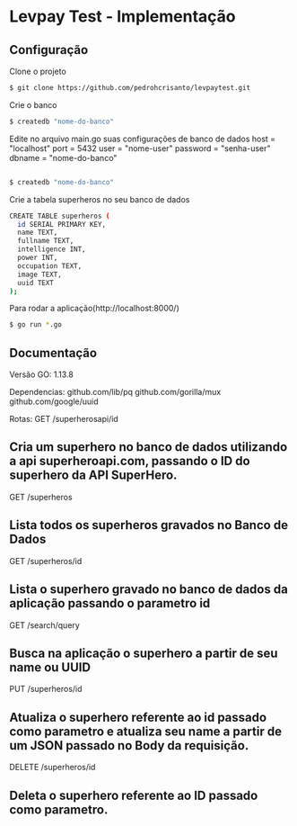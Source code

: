 # Levpay Test - Implementação
## Configuração

Clone o projeto

```sh
$ git clone https://github.com/pedrohcrisanto/levpaytest.git
```


Crie o banco
```sh
$ createdb "nome-do-banco"
```
Edite no arquivo main.go suas configurações de banco de dados
	host     = "localhost"
	port     = 5432
	user     = "nome-user"
	password = "senha-user"
	dbname   = "nome-do-banco"
```sh

$ createdb "nome-do-banco"
```


Crie a tabela superheros no seu banco de dados
```sh
CREATE TABLE superheros (
  id SERIAL PRIMARY KEY,
  name TEXT,
  fullname TEXT,
  intelligence INT,
  power INT,
  occupation TEXT,
  image TEXT,
  uuid TEXT
);

```

Para rodar a aplicação(http://localhost:8000/)
```sh
$ go run *.go
```
## Documentação
Versão GO: 1.13.8

Dependencias: 
github.com/lib/pq
github.com/gorilla/mux
github.com/google/uuid

Rotas:
GET
/superherosapi/id
## Cria um superhero no banco de dados utilizando a api superheroapi.com, passando o ID do superhero da API SuperHero.
GET
/superheros
## Lista todos os superheros gravados no Banco de Dados
GET
/superheros/id
## Lista o superhero gravado no banco de dados da aplicação passando o parametro id
GET
/search/query
## Busca na aplicação o superhero a partir de seu name ou UUID
PUT
/superheros/id
## Atualiza o superhero referente ao id passado como parametro e atualiza seu name a partir de um JSON passado no Body da requisição.
DELETE
/superheros/id
## Deleta o superhero referente ao ID passado como parametro.
